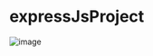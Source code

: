 # expressJsProject

![image](https://user-images.githubusercontent.com/66547505/199395224-0367443a-d1b0-42aa-b110-059dd1d3103b.png)
